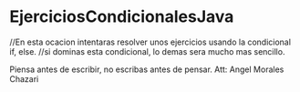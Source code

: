 # EjerciciosCondicionalesJava
//En esta ocacion intentaras resolver unos ejercicios usando la condicional if, else. 
//si dominas esta condicional, lo demas sera mucho mas sencillo.

Piensa antes de escribir, no escribas antes de pensar.
Att: Angel Morales Chazari
